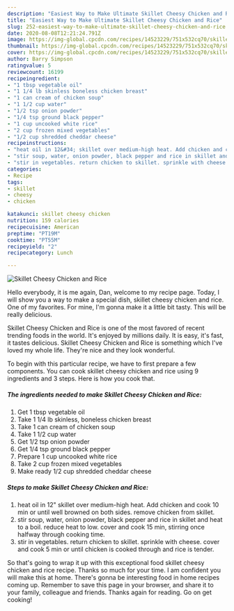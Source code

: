 ```yaml
---
description: "Easiest Way to Make Ultimate Skillet Cheesy Chicken and Rice"
title: "Easiest Way to Make Ultimate Skillet Cheesy Chicken and Rice"
slug: 252-easiest-way-to-make-ultimate-skillet-cheesy-chicken-and-rice
date: 2020-08-08T12:21:24.791Z
image: https://img-global.cpcdn.com/recipes/14523229/751x532cq70/skillet-cheesy-chicken-and-rice-recipe-main-photo.jpg
thumbnail: https://img-global.cpcdn.com/recipes/14523229/751x532cq70/skillet-cheesy-chicken-and-rice-recipe-main-photo.jpg
cover: https://img-global.cpcdn.com/recipes/14523229/751x532cq70/skillet-cheesy-chicken-and-rice-recipe-main-photo.jpg
author: Barry Simpson
ratingvalue: 5
reviewcount: 16199
recipeingredient:
- "1 tbsp vegetable oil"
- "1 1/4 lb skinless boneless chicken breast"
- "1 can cream of chicken soup"
- "1 1/2 cup water"
- "1/2 tsp onion powder"
- "1/4 tsp ground black pepper"
- "1 cup uncooked white rice"
- "2 cup frozen mixed vegetables"
- "1/2 cup shredded cheddar cheese"
recipeinstructions:
- "heat oil in 12&#34; skillet over medium-high heat. Add chicken and cook 10 min or until well browned on both sides. remove chicken from skillet."
- "stir soup, water, onion powder, black pepper and rice in skillet and heat to a boil. reduce heat to low. cover and cook 15 min, stirring once halfway through cooking time."
- "stir in vegetables. return chicken to skillet. sprinkle with cheese. cover and cook 5 min or until chicken is cooked through and rice is tender."
categories:
- Recipe
tags:
- skillet
- cheesy
- chicken

katakunci: skillet cheesy chicken 
nutrition: 159 calories
recipecuisine: American
preptime: "PT19M"
cooktime: "PT55M"
recipeyield: "2"
recipecategory: Lunch

---
```



![Skillet Cheesy Chicken and Rice](https://img-global.cpcdn.com/recipes/14523229/751x532cq70/skillet-cheesy-chicken-and-rice-recipe-main-photo.jpg)

Hello everybody, it is me again, Dan, welcome to my recipe page. Today, I will show you a way to make a special dish, skillet cheesy chicken and rice. One of my favorites. For mine, I'm gonna make it a little bit tasty. This will be really delicious.

Skillet Cheesy Chicken and Rice is one of the most favored of recent trending foods in the world. It's enjoyed by millions daily. It is easy, it's fast, it tastes delicious. Skillet Cheesy Chicken and Rice is something which I've loved my whole life. They're nice and they look wonderful.




To begin with this particular recipe, we have to first prepare a few components. You can cook skillet cheesy chicken and rice using 9 ingredients and 3 steps. Here is how you cook that.

<!--inarticleads1-->

##### The ingredients needed to make Skillet Cheesy Chicken and Rice:

1. Get 1 tbsp vegetable oil
1. Take 1 1/4 lb skinless, boneless chicken breast
1. Take 1 can cream of chicken soup
1. Take 1 1/2 cup water
1. Get 1/2 tsp onion powder
1. Get 1/4 tsp ground black pepper
1. Prepare 1 cup uncooked white rice
1. Take 2 cup frozen mixed vegetables
1. Make ready 1/2 cup shredded cheddar cheese




<!--inarticleads2-->

##### Steps to make Skillet Cheesy Chicken and Rice:

1. heat oil in 12&#34; skillet over medium-high heat. Add chicken and cook 10 min or until well browned on both sides. remove chicken from skillet.
1. stir soup, water, onion powder, black pepper and rice in skillet and heat to a boil. reduce heat to low. cover and cook 15 min, stirring once halfway through cooking time.
1. stir in vegetables. return chicken to skillet. sprinkle with cheese. cover and cook 5 min or until chicken is cooked through and rice is tender.




So that's going to wrap it up with this exceptional food skillet cheesy chicken and rice recipe. Thanks so much for your time. I am confident you will make this at home. There's gonna be interesting food in home recipes coming up. Remember to save this page in your browser, and share it to your family, colleague and friends. Thanks again for reading. Go on get cooking!
